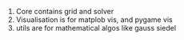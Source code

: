 1. Core contains grid and solver
2. Visualisation is for matplob vis, and pygame vis
3. utils are for mathematical algos like gauss siedel
